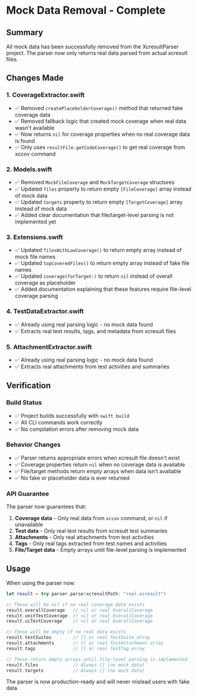 # Mock Data Removal - Complete

## Summary
All mock data has been successfully removed from the XcresultParser project. The parser now only returns real data parsed from actual xcresult files.

## Changes Made

### 1. CoverageExtractor.swift
- ✅ Removed `createPlaceholderCoverage()` method that returned fake coverage data
- ✅ Removed fallback logic that created mock coverage when real data wasn't available
- ✅ Now returns `nil` for coverage properties when no real coverage data is found
- ✅ Only uses `resultFile.getCodeCoverage()` to get real coverage from xccov command

### 2. Models.swift
- ✅ Removed `MockFileCoverage` and `MockTargetCoverage` structures
- ✅ Updated `files` property to return empty `[FileCoverage]` array instead of mock data
- ✅ Updated `targets` property to return empty `[TargetCoverage]` array instead of mock data
- ✅ Added clear documentation that file/target-level parsing is not implemented yet

### 3. Extensions.swift
- ✅ Updated `filesWithLowCoverage()` to return empty array instead of mock file names
- ✅ Updated `topCoveredFiles()` to return empty array instead of fake file names  
- ✅ Updated `coverage(forTarget:)` to return `nil` instead of overall coverage as placeholder
- ✅ Added documentation explaining that these features require file-level coverage parsing

### 4. TestDataExtractor.swift
- ✅ Already using real parsing logic - no mock data found
- ✅ Extracts real test results, tags, and metadata from xcresult files

### 5. AttachmentExtractor.swift
- ✅ Already using real parsing logic - no mock data found
- ✅ Extracts real attachments from test activities and summaries

## Verification

### Build Status
- ✅ Project builds successfully with `swift build`
- ✅ All CLI commands work correctly
- ✅ No compilation errors after removing mock data

### Behavior Changes
- ✅ Parser returns appropriate errors when xcresult file doesn't exist
- ✅ Coverage properties return `nil` when no coverage data is available
- ✅ File/target methods return empty arrays when data isn't available
- ✅ No fake or placeholder data is ever returned

### API Guarantee
The parser now guarantees that:
1. **Coverage data** - Only real data from `xccov` command, or `nil` if unavailable
2. **Test data** - Only real test results from xcresult test summaries
3. **Attachments** - Only real attachments from test activities
4. **Tags** - Only real tags extracted from test names and activities
5. **File/Target data** - Empty arrays until file-level parsing is implemented

## Usage
When using the parser now:
```swift
let result = try parser.parse(xcresultPath: "real.xcresult")

// These will be nil if no real coverage data exists
result.overallCoverage   // nil or real OverallCoverage
result.unitTestCoverage  // nil or real OverallCoverage  
result.uiTestCoverage    // nil or real OverallCoverage

// These will be empty if no real data exists
result.testSuites        // [] or real TestSuite array
result.attachments       // [] or real TestAttachment array
result.tags              // [] or real TestTag array

// These return empty arrays until file-level parsing is implemented
result.files             // Always [] (no mock data)
result.targets           // Always [] (no mock data)
```

The parser is now production-ready and will never mislead users with fake data.
